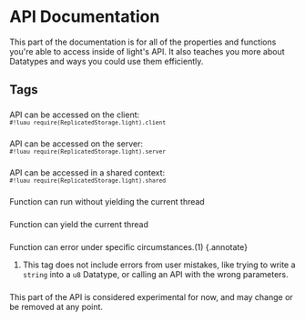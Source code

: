 # API Documentation

This part of the documentation is for all of the properties and functions you're able to access inside of light's API.
It also teaches you more about Datatypes and ways you could use them efficiently.

## Tags

### <!-- client -->

API can be accessed on the client:
<br><small>`#!luau require(ReplicatedStorage.light).client`</small>

### <!-- server -->

API can be accessed on the server:
<br><small>`#!luau require(ReplicatedStorage.light).server`</small>

### <!-- shared -->

API can be accessed in a shared context:
<br><small>`#!luau require(ReplicatedStorage.light).shared`</small>

### <!-- sync -->

Function can run without yielding the current thread

### <!-- async -->

Function can yield the current thread

### <!-- errors -->

Function can error under specific circumstances.(1)
{.annotate}

1. This tag does not include errors from user mistakes, like trying to write a `string` into a `u8` Datatype, or calling
an API with the wrong parameters.

### <!-- experimental -->

This part of the API is considered experimental for now, and may change or be removed at any point.
